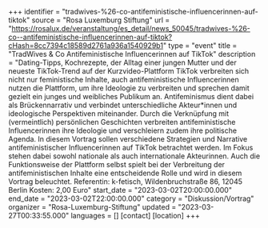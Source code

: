 +++
identifier = "tradwives-%26-co-antifeministische-influencerinnen-auf-tiktok"
source = "Rosa Luxemburg Stiftung"
url = "https://rosalux.de/veranstaltung/es_detail/news_50045/tradwives-%26-co--antifeministische-influencerinnen-auf-tiktok?cHash=8cc7394c18589d2761a936a1540929b1"
type = "event"
title = "TradWives & Co  Antifeministische Influencerinnen auf TikTok"
description = "Dating-Tipps, Kochrezepte, der Alltag einer jungen Mutter und der neueste TikTok-Trend  auf der Kurzvideo-Plattform TikTok verbreiten sich nicht nur feministische Inhalte, auch antifeministische Influencerinnen nutzen die Plattform, um ihre Ideologie zu verbreiten und sprechen damit gezielt ein junges und weibliches Publikum an. Antifeminismus dient dabei als Brückennarrativ und verbindet unterschiedliche Akteur*innen und ideologische Perspektiven miteinander. Durch die Verknüpfung mit (vermeintlich) persönlichen Geschichten verbreiten antifeministische Influencerinnen ihre Ideologie und verschleiern zudem ihre politische Agenda. In diesem Vortrag sollen verschiedene Strategien und Narrative antifeministischer Influencerinnen auf TikTok betrachtet werden. Im Fokus stehen dabei sowohl nationale als auch internationale Akteurinnen. Auch die Funktionsweise der Plattform selbst spielt bei der Verbreitung der antifeministischen Inhalte eine entscheidende Rolle und wird in diesem Vortrag beleuchtet.
Referentin: 
k-fetisch, Wildenbruchstraße 86, 12045 Berlin
Kosten: 2,00 Euro"
start_date = "2023-03-02T20:00:00.000"
end_date = "2023-03-02T22:00:00.000"
category = "Diskussion/Vortrag"
organizer = "Rosa-Luxemburg-Stiftung"
updated = "2023-03-27T00:33:55.000"
languages = []
[contact]
[location]
+++